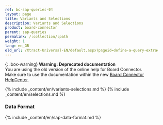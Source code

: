 ```yaml
---
ref: bc-sap-queries-04
layout: page
title: Variants and Selections
description: Variants and Selections
product: board-connector
parent: sap-queries
permalink: /:collection/:path
weight: 1
lang: en_GB
old_url: /Xtract-Universal-EN/default.aspx?pageid=define-a-query-extraction
---
```


{: .box-warning}
**Warning: Deprecated documentation** <br>
You are using the old version of the online help for Board Connector.<br>
Make sure to use the documentation within the new [Board Connector HelpCenter](https://helpcenter.theobald-software.com/board-connector/documentation/introduction/).

{% include _content/en/variants-selections.md %} {% include _content/en/selections.md %}

### Data Format

{% include _content/en/sap-data-format.md  %}